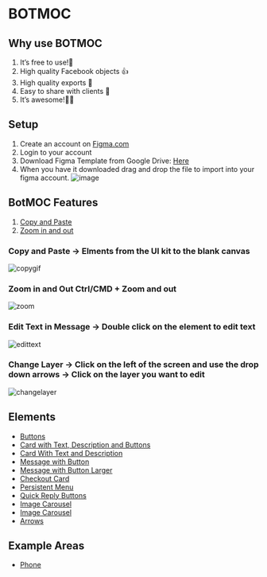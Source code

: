 # BOTMOC

## Why use BOTMOC
1. It’s free to use!🤑
2. High quality Facebook objects 👍
3. High quality exports 🔎
4. Easy to share with clients 💼
5. It’s awesome!🙂


## Setup
1. Create an account on [Figma.com](https://www.figma.com)
2. Login to your account
3. Download Figma Template from Google Drive: [Here](https://drive.google.com/file/d/17yWxaVbLujXeLdD-cBwczIytEcwO8Z5s/view?usp=sharing)
4. When you have it downloaded drag and drop the file to import into your figma account.
![image](https://user-images.githubusercontent.com/18271248/47381753-5b64c700-d6c6-11e8-95fe-d33cc920daed.png)



## BotMOC Features
1. [Copy and Paste](readme.md#)
2. [Zoom in and out](readme.md#)



### Copy and Paste -> Elments from the UI kit to the blank canvas
![copygif](https://user-images.githubusercontent.com/18271248/47383921-5eae8180-d6cb-11e8-812b-c9d8a0f14569.gif)

### Zoom in and Out Ctrl/CMD + Zoom and out
![zoom](https://user-images.githubusercontent.com/18271248/47384123-d67cac00-d6cb-11e8-9acd-83fb59914ad4.gif)

### Edit Text in Message -> Double click on the element to edit text
![edittext](https://user-images.githubusercontent.com/18271248/47384321-67ec1e00-d6cc-11e8-84e4-cc7f00ce351a.gif)

### Change Layer -> Click on the left of the screen and use the drop down arrows -> Click on the layer you want to edit
![changelayer](https://user-images.githubusercontent.com/18271248/47384438-cd400f00-d6cc-11e8-873f-bf06780106d6.gif)






## Elements
- [Buttons](elements.md#buttons)
- [Card with Text, Description and Buttons](elements.md#card-with-text-description-and-buttons)
- [Card With Text and Description](elements.md#card-with-text-and-description)
- [Message with Button](elements.md#message-with-button)
- [Message with Button Larger](elements.md#message-with-button-larger)
- [Checkout Card](elements.md#checkout-card)
- [Persistent Menu](elements.md#persistent-menu)
- [Quick Reply Buttons](elements.md#quick-reply-buttons)
- [Image Carousel](elements.md#image-carousel)
- [Image Carousel](elements.md#video)
- [Arrows](elements.md#arrows)

## Example Areas
- [Phone](phoneMock.md#phone-area-example)













